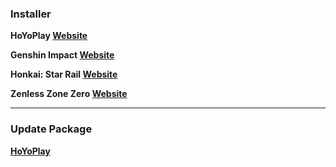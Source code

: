 ### Installer

**HoYoPlay 
[Website](https://download-porter.hoyoverse.com/download-porter/2024/08/26/VYTpXlbWo8_1.1.4.133_1_0_hyp_hoyoverse_prod_202408152031_ulMVEyOh%20%281%29.exe)**

**Genshin Impact 
[Website](https://download-porter.hoyoverse.com/download-porter/2024/08/14/GenshinImpact_install_202407301502.exe)**

**Honkai: Star Rail 
[Website](https://download-porter.hoyoverse.com/download-porter/2024/08/15/2.3_0815_setup_hoyoverse.exe)**

**Zenless Zone Zero
[Website](https://download-porter.hoyoverse.com/download-porter/2024/08/19/ZenlessZoneZero_setup_20240802172225_CUeKVd52z8A1QA95_202408021555.exe)**

---

### Update Package

**[HoYoPlay](https://hyp-webstatic.hoyoverse.com/hyp-client/VYTpXlbWo8_1.1.4.133_1_0_cps_hyp_global_VYTpXlbWo8_7hoyoverse_202408152029_ccwReIuz.zip)**

